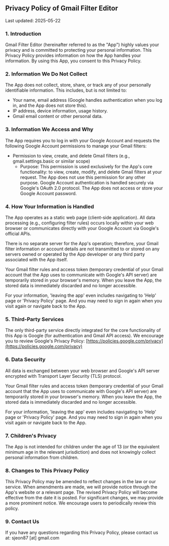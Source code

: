 ## Privacy Policy of Gmail Filter Editor

Last updated: 2025-05-22

### 1. Introduction

Gmail Filter Editor (hereinafter referred to as the "App") highly values your privacy and is committed to protecting your personal information. This Privacy Policy provides information on how the App handles your information. By using this App, you consent to this Privacy Policy.

### 2. Information We Do Not Collect

The App does not collect, store, share, or track any of your personally identifiable information. This includes, but is not limited to:

- Your name, email address (Google handles authentication when you log in, and the App does not store this).
- IP address, device information, usage history.
- Gmail email content or other personal data.

### 3. Information We Access and Why

The App requires you to log in with your Google Account and requests the following Google Account permissions to manage your Gmail filters:

- Permission to view, create, and delete Gmail filters (e.g., gmail.settings.basic or similar scope)
  - Purpose: This permission is used exclusively for the App's core functionality: to view, create, modify, and delete Gmail filters at your request. The App does not use this permission for any other purpose.
Google Account authentication is handled securely via Google's OAuth 2.0 protocol. The App does not access or store your Google Account password.

### 4. How Your Information is Handled

The App operates as a static web page (client-side application). All data processing (e.g., configuring filter rules) occurs locally within your web browser or communicates directly with your Google Account via Google's official APIs.

There is no separate server for the App's operation; therefore, your Gmail filter information or account details are not transmitted to or stored on any servers owned or operated by the App developer or any third party associated with the App itself.

Your Gmail filter rules and access token (temporary credential of your Gmail account that the App uses to communicate with Google's API server) are temporarily stored in your browser's memory. When you leave the App, the stored data is immediately discarded and no longer accessible.

For your information, 'leaving the app' even includes navigating to 'Help' page or 'Privacy Policy' page.
And you may need to sign in again when you visit again or navigate back to the App.

### 5. Third-Party Services

The only third-party service directly integrated for the core functionality of this App is Google (for authentication and Gmail API access). We encourage you to review Google's Privacy Policy: [https://policies.google.com/privacy](https://policies.google.com/privacy)

### 6. Data Security

All data is exchanged between your web browser and Google's API server encrypted with Transport Layer Security (TLS) protocol.

Your Gmail filter rules and access token (temporary credential of your Gmail account that the App uses to communicate with Google's API server) are temporarily stored in your browser's memory. When you leave the App, the stored data is immediately discarded and no longer accessible.

For your information, 'leaving the app' even includes navigating to 'Help' page or 'Privacy Policy' page.
And you may need to sign in again when you visit again or navigate back to the App.

### 7. Children's Privacy

The App is not intended for children under the age of 13 (or the equivalent minimum age in the relevant jurisdiction) and does not knowingly collect personal information from children.

### 8. Changes to This Privacy Policy

This Privacy Policy may be amended to reflect changes in the law or our service. When amendments are made, we will provide notice through the App's website or a relevant page. The revised Privacy Policy will become effective from the date it is posted. For significant changes, we may provide a more prominent notice. We encourage users to periodically review this policy.

### 9. Contact Us

If you have any questions regarding this Privacy Policy, please contact us at: sjeon87 [at] gmail.com
